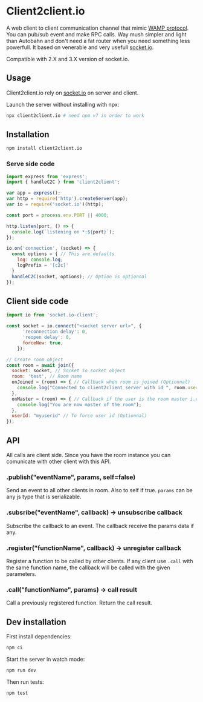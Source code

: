 # Client2client.io

A web client to client communication channel that mimic [WAMP protocol](https://wamp-proto.org/). You can pub/sub event and make RPC calls.
Way mush simpler and light than Autobahn and don't need a fat router when you need something less powerfull. It based on
venerable and very usefull [socket.io](https://socket.io/).

Compatible with 2.X and 3.X version of socket.io.

## Usage

Client2client.io rely on [socket.io](https://socket.io/) on server and client.

Launch the server without installing with npx:

```sh
npx client2client.io # need npm v7 in order to work
```

## Installation

```sh
npm install client2client.io
```

### Serve side code

```js
import express from 'express';
import { handleC2C } from 'client2client';

var app = express();
var http = require('http').createServer(app);
var io = require('socket.io')(http);

const port = process.env.PORT || 4000;

http.listen(port, () => {
  console.log(`listening on *:${port}`);
});

io.on('connection', (socket) => {
  const options = { // This are defaults
    log: console.log;
    logPrefix = '[c2c]'
  }
  handleC2C(socket, options); // Option is optionnal
});
```

## Client side code

```js
import io from 'socket.io-client';

const socket = io.connect("<socket server url>", {
      'reconnection delay': 0,
      'reopen delay': 0,
      forceNew: true,
    });

// Create room object
const room = await join({
  socket: socket, // Socket io socket object
  room: 'test', // Room name
  onJoined = (room) => { // Callback when room is joined (Optionnal)
    console.log("Connected to client2client server with id ", room.userId);
  },
  onMaster = (room) => { // Callback if the user is the room master i.e. the first user (on next if first quit). (Optionnal)
    console.log("You are now master of the room");
  },
  userId: "myuserid" // To force user id (Optionnal)
});

```

## API

All calls are client side. Since you have the room instance you can comunicate with other client with this API.

### .publish("eventName", params, self=false)

Send an event to all other clients in room. Also to self if true.
`params` can be any js type that is serializable.

### .subsribe("eventName", callback) -> unsubscribe callback

Subscribe the callback to an event. The callback receive the params data if any.

### .register("functionName", callback) -> unregister callback

Register a function to be called by other clients. If any client use `.call` with the same function name,
 the callback will be called with the given parameters.

### .call("functionName", params) -> call result

Call a previously registered function. Return the call result.

## Dev installation

First install dependencies:

```sh
npm ci
```

Start the server in watch mode:

```sh
npm run dev
```

Then run tests:

```sh
npm test
```
